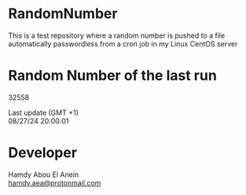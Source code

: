 # RandomNumber    
This is a test repository where a random number is pushed to a file automatically passwordless from a cron job in my Linux CentOS server    
# Random Number of the last run   
32558
      
Last update (GMT +1)    
08/27/24 20:00:01
# Developer    
Hamdy Abou El Anein   
hamdy.aea@protonmail.com
